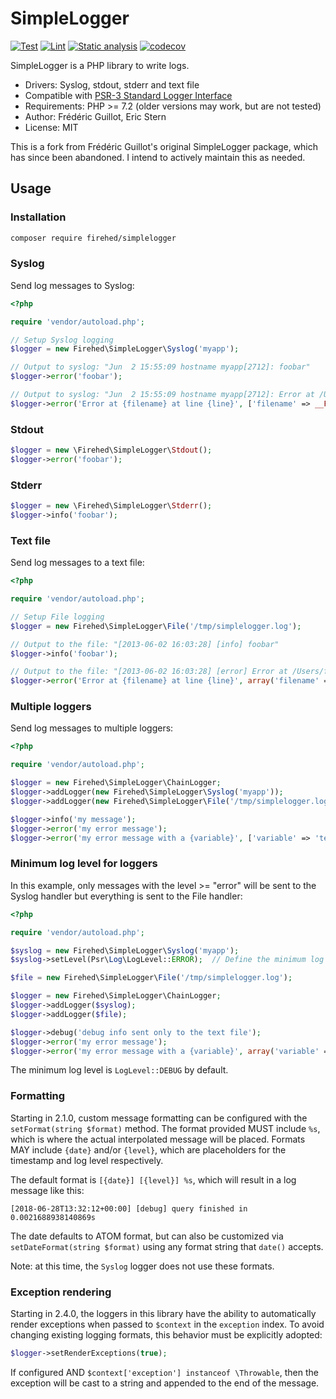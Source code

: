 SimpleLogger
============

[![Test](https://github.com/Firehed/simpleLogger/workflows/Test/badge.svg)](https://github.com/Firehed/simpleLogger/actions?query=workflow%3ATest)
[![Lint](https://github.com/Firehed/simpleLogger/workflows/Lint/badge.svg)](https://github.com/Firehed/simpleLogger/actions?query=workflow%3ALint)
[![Static analysis](https://github.com/Firehed/simpleLogger/workflows/Static%20analysis/badge.svg)](https://github.com/Firehed/simpleLogger/actions?query=workflow%3A%22Static+analysis%22)
[![codecov](https://codecov.io/gh/Firehed/simpleLogger/branch/master/graph/badge.svg)](https://codecov.io/gh/Firehed/simpleLogger)

SimpleLogger is a PHP library to write logs.

- Drivers: Syslog, stdout, stderr and text file
- Compatible with [PSR-3 Standard Logger Interface](http://www.php-fig.org/psr/psr-3/)
- Requirements: PHP >= 7.2 (older versions may work, but are not tested)
- Author: Frédéric Guillot, Eric Stern
- License: MIT

This is a fork from Frédéric Guillot's original SimpleLogger package, which has since been abandoned. I intend to actively maintain this as needed.

Usage
-----

### Installation

```bash
composer require firehed/simplelogger
```

### Syslog

Send log messages to Syslog:

```php
<?php

require 'vendor/autoload.php';

// Setup Syslog logging
$logger = new Firehed\SimpleLogger\Syslog('myapp');

// Output to syslog: "Jun  2 15:55:09 hostname myapp[2712]: foobar"
$logger->error('foobar');

// Output to syslog: "Jun  2 15:55:09 hostname myapp[2712]: Error at /Users/Me/Devel/libraries/simpleLogger/example.php at line 15"
$logger->error('Error at {filename} at line {line}', ['filename' => __FILE__, 'line' => __LINE__]);
```

### Stdout

```php
$logger = new \Firehed\SimpleLogger\Stdout();
$logger->error('foobar');
```

### Stderr

```php
$logger = new \Firehed\SimpleLogger\Stderr();
$logger->info('foobar');
```

### Text file

Send log messages to a text file:

```php
<?php

require 'vendor/autoload.php';

// Setup File logging
$logger = new Firehed\SimpleLogger\File('/tmp/simplelogger.log');

// Output to the file: "[2013-06-02 16:03:28] [info] foobar"
$logger->info('foobar');

// Output to the file: "[2013-06-02 16:03:28] [error] Error at /Users/fred/Devel/libraries/simpleLogger/example.php at line 24"
$logger->error('Error at {filename} at line {line}', array('filename' => __FILE__, 'line' => __LINE__));
```

### Multiple loggers

Send log messages to multiple loggers:

```php
<?php

require 'vendor/autoload.php';

$logger = new Firehed\SimpleLogger\ChainLogger;
$logger->addLogger(new Firehed\SimpleLogger\Syslog('myapp'));
$logger->addLogger(new Firehed\SimpleLogger\File('/tmp/simplelogger.log'));

$logger->info('my message');
$logger->error('my error message');
$logger->error('my error message with a {variable}', ['variable' => 'test']);
```

### Minimum log level for loggers

In this example, only messages with the level >= "error" will be sent to the Syslog handler but everything is sent to the File handler:

```php
<?php

require 'vendor/autoload.php';

$syslog = new Firehed\SimpleLogger\Syslog('myapp');
$syslog->setLevel(Psr\Log\LogLevel::ERROR);  // Define the minimum log level

$file = new Firehed\SimpleLogger\File('/tmp/simplelogger.log');

$logger = new Firehed\SimpleLogger\ChainLogger;
$logger->addLogger($syslog);
$logger->addLogger($file);

$logger->debug('debug info sent only to the text file');
$logger->error('my error message');
$logger->error('my error message with a {variable}', array('variable' => 'test'));
```

The minimum log level is `LogLevel::DEBUG` by default.

### Formatting

Starting in 2.1.0, custom message formatting can be configured with the `setFormat(string $format)` method.
The format provided MUST include `%s`, which is where the actual interpolated message will be placed.
Formats MAY include `{date}` and/or `{level}`, which are placeholders for the timestamp and log level respectively.

The default format is `[{date}] [{level}] %s`, which will result in a log message like this:

```
[2018-06-28T13:32:12+00:00] [debug] query finished in 0.0021688938140869s
```

The date defaults to ATOM format, but can also be customized via `setDateFormat(string $format)` using any format string that `date()` accepts.

Note: at this time, the `Syslog` logger does not use these formats.

### Exception rendering

Starting in 2.4.0, the loggers in this library have the ability to automatically render exceptions when passed to `$context` in the `exception` index.
To avoid changing existing logging formats, this behavior must be explicitly adopted:

```php
$logger->setRenderExceptions(true);
```

If configured AND `$context['exception'] instanceof \Throwable`, then the exception will be cast to a string and appended to the end of the message.
